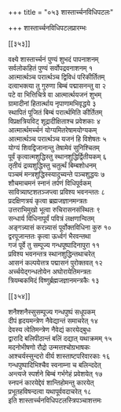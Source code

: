 +++
title = "०५३ शास्तार्च्चनविधिपटलः"

+++
शास्तार्च्चनविधिपटलप्रारम्भः  

[[३५३]]  

वक्ष्ये शास्तार्च्चनं पुण्यं शुभदं पापनाशनम्  
सर्वलोकहितं पुण्यं सर्वोपद्रवनाशनम् १  
आत्मार्त्थञ्च परार्त्थञ्च द्विविधं परिकीर्तितम्  
दत्वाभक्त्या तु गुरुणा बिम्बं पद्मासनन्तु वा २  
पटे वा भित्तिचित्रे वा आत्मार्त्थयजनं शुभम्  
ग्रामादीनां हितार्त्थाय नृपाणामभिवृद्धये ३  
स्थापितं पूजितं बिम्बं परार्त्थमिति कीर्तितम्  
विप्रक्षत्रियविट् शूद्रादीक्षिताश्च प्रवेशकाः ४  
आत्मार्त्थमर्च्चनं योग्यमितरेषामयोग्यकम्  
आत्मार्त्थञ्च परार्त्थञ्च यजनं हि विशेषतः ५  
योग्यं शिवद्विजानान्तु तेषामेवं सुनिश्चितम्  
पूर्वं कृत्वात्मशुद्धिस्तु स्थानशुद्धिर्द्वितीयकम् ६  
तृतीयं द्रव्यशुद्धिस्तु चतुर्त्थं बिम्बशोधनम्  
पञ्चमं मन्त्रशुद्धिस्स्यादुच्यन्ते पञ्चशुद्धयः ७  
शौचमाचमनं स्नानं तर्पणं विधिपूर्वकम्  
सावित्र्याष्टशतञ्जप्त्वा प्रविश्य भवनन्ततः ८  
प्रदक्षिणत्रयं कृत्वा ब्रह्मजज्ञानमन्त्रतः  
उत्तराभिमुखो भूत्वा रुचिरासनसंस्थितः ९  
सन्धार्य विधिनापूर्वं पवित्रं लक्षणान्वितम्  
अङ्गन्न्यासं करन्न्यासं पूर्वोक्तविधिना कुरु १०  
द्वरपूजान्ततः कृत्वा ऊर्ध्वगं भैरवन्तथा  
गजं पूर्वे तु सम्पूज्य गन्धपूष्पादिनापुरा ११  
प्रविश्य भवनन्तत्र स्थानशुद्धिन्तथाचरेत्  
आसनं कल्पयेत्तत्र पद्मासनं पुरोक्तवत् १२  
अर्च्चयेद्गन्धतोयेन अघोरायेतिमन्त्रतः  
त्रियम्बकमिदं विष्णुर्ब्रह्मजज्ञानमन्त्रकैः १३  

[[३५४]]  

शनैश्शनैस्सुसम्पूज्य गन्धपुष्पं सधूपकम्  
दीपं हृदयमन्त्रेण नैवेद्यान्तं समाचरेत् १४  
देवस्य त्वेतिमन्त्रेण नैवेद्यं कारयेद्बुधः  
द्वारादि बलिपीठान्तं बलिं दद्यात् यथाक्रमम् १५  
मदनोभीषणो रौद्रो उन्मत्तश्चोग्रभाषकः  
आश्चर्यस्सुन्दरो वीर्य शास्ताष्टपरिवारकाः १६  
गन्धपुष्पादिभिश्चैव स्वनाम्ना च बलिन्ददेत्  
अन्त्यजे स्पर्शने बिम्बं गर्भगेहं प्रवेशयेत् १७  
स्नपनं कारयेद्देवं शान्तिहोमन्तु कारयेत्  
प्रभूतहविषन्दत्वा यथापूर्ववदाचरेत् १८  
इति शास्तार्च्चनविधिपटलस्त्रिपञ्चाशत्तमः  
